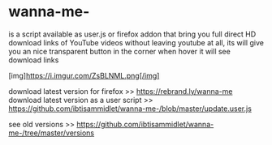 # wanna-me-
is a script available as user.js or firefox addon that bring you full direct HD download links of YouTube videos without leaving youtube at all, its will give you an nice transparent button in the corner when hover it will see download links

[img]https://i.imgur.com/ZsBLNML.png[/img]

download latest version for firefox >> https://rebrand.ly/wanna-me <br/>
download latest version as a user script >> https://github.com/ibtisammidlet/wanna-me-/blob/master/update.user.js

see old versions >> https://github.com/ibtisammidlet/wanna-me-/tree/master/versions
